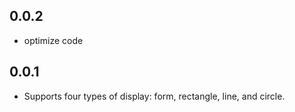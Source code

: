 ## 0.0.2

* optimize code


## 0.0.1

* Supports four types of display: form, rectangle, line, and circle.
